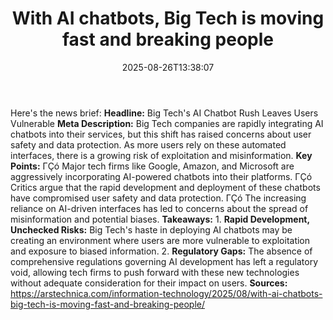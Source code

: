 ﻿---
title: "With AI chatbots, Big Tech is moving fast and breaking people"
date: "2025-08-26T13:38:07"
category: "Markets"
summary: ""
slug: "with ai chatbots big tech is moving fast and breaking people"
source_urls:
  - "https://arstechnica.com/information-technology/2025/08/with-ai-chatbots-big-tech-is-moving-fast-and-breaking-people/"
seo:
  title: "With AI chatbots, Big Tech is moving fast and breaking people | Hash n Hedge"
  description: ""
  keywords: ["news", "markets", "brief"]
---
Here's the news brief:  **Headline:** Big Tech's AI Chatbot Rush Leaves Users Vulnerable  **Meta Description:** Big Tech companies are rapidly integrating AI chatbots into their services, but this shift has raised concerns about user safety and data protection. As more users rely on these automated interfaces, there is a growing risk of exploitation and misinformation.  **Key Points:**  ΓÇó Major tech firms like Google, Amazon, and Microsoft are aggressively incorporating AI-powered chatbots into their platforms. ΓÇó Critics argue that the rapid development and deployment of these chatbots have compromised user safety and data protection. ΓÇó The increasing reliance on AI-driven interfaces has led to concerns about the spread of misinformation and potential biases.  **Takeaways:**  1. **Rapid Development, Unchecked Risks:** Big Tech's haste in deploying AI chatbots may be creating an environment where users are more vulnerable to exploitation and exposure to biased information. 2. **Regulatory Gaps:** The absence of comprehensive regulations governing AI development has left a regulatory void, allowing tech firms to push forward with these new technologies without adequate consideration for their impact on users.  **Sources:** https://arstechnica.com/information-technology/2025/08/with-ai-chatbots-big-tech-is-moving-fast-and-breaking-people/ 

